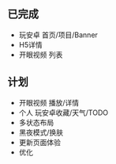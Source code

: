  ## 已完成
 - 玩安卓 首页/项目/Banner
 - H5详情
 - 开眼视频 列表
 ## 计划
 - 开眼视频 播放/详情
 - 个人 玩安卓收藏/天气/TODO
 - 多状态布局
 - 黑夜模式/换肤
 - 更新页面体验
 - 优化